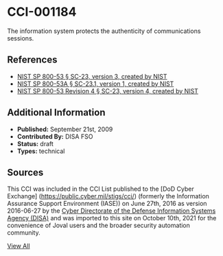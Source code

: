 # CCI-001184

The information system protects the authenticity of communications sessions.

## References ##

* [NIST SP 800-53 § SC-23, version 3, created by NIST](http://csrc.nist.gov/publications/PubsSPs.html)
* [NIST SP 800-53A § SC-23.1, version 1, created by NIST](http://csrc.nist.gov/publications/PubsSPs.html)
* [NIST SP 800-53 Revision 4 § SC-23, version 4, created by NIST](http://csrc.nist.gov/publications/PubsSPs.html)


## Additional Information ##

* **Published:** September 21st, 2009
* **Contributed By:** DISA FSO
* **Status:** draft
* **Types:** technical

## Sources ##

This CCI was included in the CCI List published to the [DoD Cyber Exchange]
(https://public.cyber.mil/stigs/cci/) (formerly the Information Assurance Support Environment
(IASE)) on June 27th, 2016 as version 2016-06-27 by the [Cyber Directorate of the Defense 
Information Systems Agency (DISA)](https://public.cyber.mil/about-cyber/) and was imported to 
this site on October 10th, 2021 for the convenience of Joval users and the broader security automation community.

[View All](../README.md)
